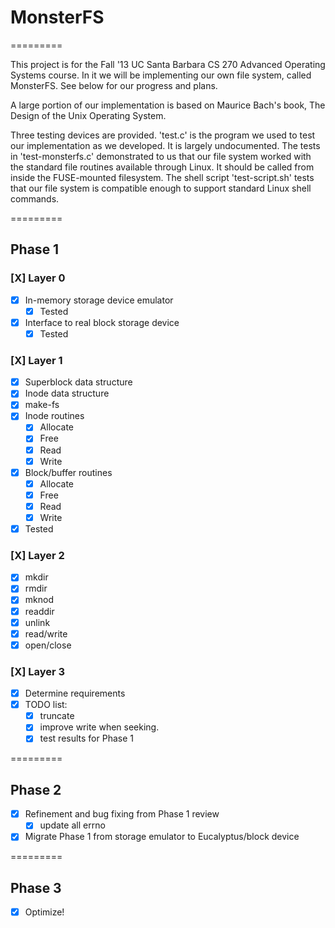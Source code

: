 # MonsterFS
=========

This project is for the Fall '13 UC Santa Barbara CS 270 Advanced Operating
Systems course. In it we will be implementing our own file system, called
MonsterFS. See below for our progress and plans.

A large portion of our implementation is based on Maurice Bach's book, The Design of 
the Unix Operating System.

Three testing devices are provided. 'test.c' is the program we used to test
our implementation as we developed. It is largely undocumented. The tests
in 'test-monsterfs.c' demonstrated to us that our file system worked with
the standard file routines available through Linux. It should be called from
inside the FUSE-mounted filesystem. The shell script 'test-script.sh' 
tests that our file system is compatible enough to support standard Linux
shell commands. 


=========
## Phase 1

### [X] Layer 0
  - [X] In-memory storage device emulator
    * [X] Tested
  - [X] Interface to real block storage device
    * [X] Tested

### [X] Layer 1
  - [X] Superblock data structure
  - [X] Inode data structure
  - [X] make-fs
  - [X] Inode routines
    * [X] Allocate
    * [X] Free
    * [X] Read
    * [X] Write
  - [X] Block/buffer routines
    * [X] Allocate
    * [X] Free
    * [X] Read
    * [X] Write
  - [X] Tested

### [X] Layer 2
  - [X] mkdir
  - [X] rmdir
  - [X] mknod
  - [X] readdir
  - [X] unlink
  - [X] read/write
  - [X] open/close

### [X] Layer 3
  - [X] Determine requirements
  - [X] TODO list:
    * [X] truncate 
    * [X] improve write when seeking.
    * [X] test results for Phase 1

=========
## Phase 2

  - [X] Refinement and bug fixing from Phase 1 review
    * [X] update all errno
  - [X] Migrate Phase 1 from storage emulator to Eucalyptus/block device

=========
## Phase 3

  - [X] Optimize!


